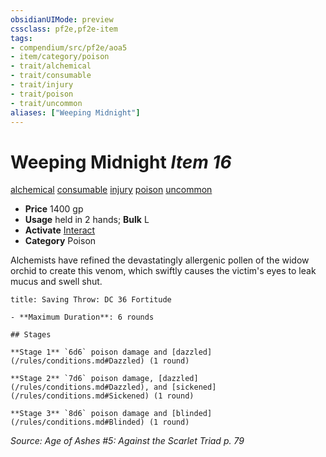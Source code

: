 ```yaml
---
obsidianUIMode: preview
cssclass: pf2e,pf2e-item
tags:
- compendium/src/pf2e/aoa5
- item/category/poison
- trait/alchemical
- trait/consumable
- trait/injury
- trait/poison
- trait/uncommon
aliases: ["Weeping Midnight"]
---
```

# Weeping Midnight *Item 16*  
[alchemical](/rules/traits/alchemical.md)  [consumable](/rules/traits/consumable.md)  [injury](/rules/traits/injury.md)  [poison](/rules/traits/poison.md)  [uncommon](/rules/traits/uncommon.md)  

- **Price** 1400 gp
- **Usage** held in 2 hands; **Bulk** L
- **Activate** [Interact](/rules/actions/interact.md)
- **Category** Poison

Alchemists have refined the devastatingly allergenic pollen of the widow orchid to create this venom, which swiftly causes the victim's eyes to leak mucus and swell shut.

```ad-inline-affliction
title: Saving Throw: DC 36 Fortitude

- **Maximum Duration**: 6 rounds

## Stages

**Stage 1** `6d6` poison damage and [dazzled](/rules/conditions.md#Dazzled) (1 round)

**Stage 2** `7d6` poison damage, [dazzled](/rules/conditions.md#Dazzled), and [sickened](/rules/conditions.md#Sickened) (1 round)

**Stage 3** `8d6` poison damage and [blinded](/rules/conditions.md#Blinded) (1 round)
```

*Source: Age of Ashes #5: Against the Scarlet Triad p. 79*